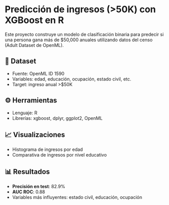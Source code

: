 # Predicción de ingresos (>50K) con XGBoost en R

Este proyecto construye un modelo de clasificación binaria para predecir si una persona gana más de $50,000 anuales utilizando datos del censo (Adult Dataset de OpenML).

## 📁 Dataset

- Fuente: OpenML ID 1590
- Variables: edad, educación, ocupación, estado civil, etc.
- Target: ingreso anual >$50K

## ⚙️ Herramientas

- Lenguaje: R
- Librerías: xgboost, dplyr, ggplot2, OpenML

## 📈 Visualizaciones

- Histograma de ingresos por edad
- Comparativa de ingresos por nivel educativo

## 📊 Resultados

- **Precisión en test**: 82.9%
- **AUC ROC**: 0.88
- Variables más influyentes: estado civil, educación, ocupación

